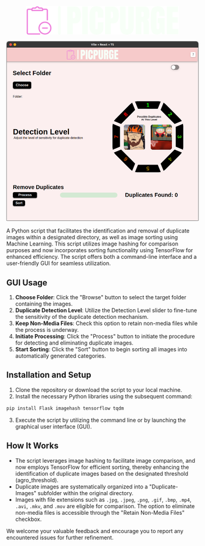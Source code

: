 <div style="text-align:center">
  <img src="./images/logo-no-background.png" alt="Alt text" width="400">
</div>

![The GUI](images/gui.png)

A Python script that facilitates the identification and removal of duplicate images within a designated directory, as well as image sorting using Machine Learning. This script utilizes image hashing for comparison purposes and now incorporates sorting functionality using TensorFlow for enhanced efficiency. The script offers both a command-line interface and a user-friendly GUI for seamless utilization.
## GUI Usage

1. **Choose Folder**: Click the "Browse" button to select the target folder containing the images.
2. **Duplicate Detection Level**: Utilize the Detection Level slider to fine-tune the sensitivity of the duplicate detection mechanism.
3. **Keep Non-Media Files**: Check this option to retain non-media files while the process is underway.
4. **Initiate Processing**: Click the "Process" button to initiate the procedure for detecting and eliminating duplicate images.
5. **Start Sorting**: Click the "Sort" button to begin sorting all images into automatically generated categories.

## Installation and Setup

1. Clone the repository or download the script to your local machine.
2. Install the necessary Python libraries using the subsequent command:

```sh
pip install Flask imagehash tensorflow tqdm
```

3. Execute the script by utilizing the command line or by launching the graphical user interface (GUI).

## How It Works

- The script leverages image hashing to facilitate image comparison, and now employs TensorFlow for efficient sorting, thereby enhancing the identification of duplicate images based on the designated threshold (agro_threshold).
- Duplicate images are systematically organized into a "Duplicate-Images" subfolder within the original directory.
- Images with file extensions such as `.jpg`, `.jpeg`, `.png`, `.gif`, `.bmp`, `.mp4`, `.avi`, `.mkv`, and `.mov` are eligible for comparison. The option to eliminate non-media files is accessible through the "Retain Non-Media Files" checkbox.

We welcome your valuable feedback and encourage you to report any encountered issues for further refinement.
